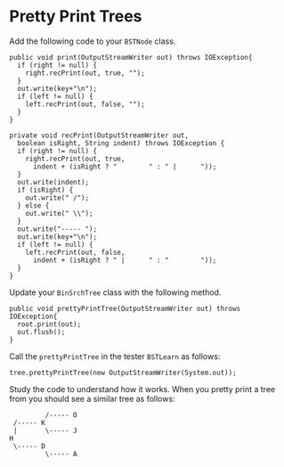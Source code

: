 # Pretty Print Trees
Add the following code to your ```BSTNode``` class.

```
public void print(OutputStreamWriter out) throws IOException{
  if (right != null) {
    right.recPrint(out, true, "");
  }
  out.write(key+"\n");
  if (left != null) {
    left.recPrint(out, false, "");
  }
}

private void recPrint(OutputStreamWriter out,
  boolean isRight, String indent) throws IOException {
  if (right != null) {
    right.recPrint(out, true,
      indent + (isRight ? "        " : " |      "));
  }
  out.write(indent);
  if (isRight) {
    out.write(" /");
  } else {
    out.write(" \\");
  }
  out.write("----- ");
  out.write(key+"\n");
  if (left != null) {
    left.recPrint(out, false,
      indent + (isRight ? " |      " : "        "));
  }
}
```

Update your ```BinSrchTree``` class with the following method.
```
public void prettyPrintTree(OutputStreamWriter out) throws IOException{
  root.print(out);
  out.flush();
}
```

Call the ```prettyPrintTree``` in the tester ```BSTLearn``` as follows:
```
tree.prettyPrintTree(new OutputStreamWriter(System.out));
```

Study the code to understand how it works. When you pretty print a tree from
you should see a similar tree as follows:
```
         /----- O
 /----- K
 |       \----- J
H
 \----- D
         \----- A
```